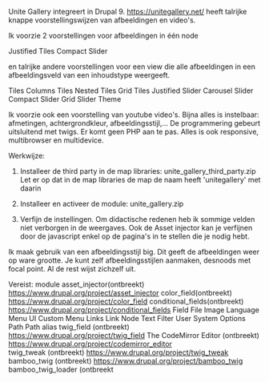 Unite Gallery integreert in Drupal 9. https://unitegallery.net/ heeft talrijke knappe voorstellingswijzen van afbeeldingen en video's.

Ik voorzie 2 voorstellingen voor afbeeldingen in één node

Justified Tiles
Compact Slider

en talrijke andere voorstellingen voor een view die alle afbeeldingen in een afbeeldingsveld van een inhoudstype weergeeft.

Tiles Columns
Tiles Nested
Tiles Grid
Tiles Justified
Slider Carousel
Slider Compact
Slider Grid
Slider Theme

Ik voorzie ook een voorstelling van youtube video's. Bijna alles is instelbaar: afmetingen, achtergrondkleur, afbeeldingsstijl,... De programmering gebeurt uitsluitend met twigs. Er komt geen PHP aan te pas. Alles is ook responsive, multibrowser en multidevice.

Werkwijze:

1) Installeer de third party in de map libraries: unite_gallery_third_party.zip  Let er op dat in de map libraries de map de naam heeft 'unitegallery' met daarin 

2) Installeer en activeer de module: unite_gallery.zip

3) Verfijn de instellingen. Om didactische redenen heb ik sommige velden niet verborgen in de weergaves. Ook de Asset injector kan je verfijnen door de javascript enkel op de pagina's in te stellen die je nodig hebt.

Ik maak gebruik van een afbeeldingsstijl big. Dit geeft de afbeeldingen weer op ware grootte. Je kunt zelf afbeeldingsstijlen aanmaken, desnoods met focal point.  Al de rest wijst zichzelf uit.


Vereist: module
asset_injector(ontbreekt) https://www.drupal.org/project/asset_injector
color_field(ontbreekt) https://www.drupal.org/project/color_field
conditional_fields(ontbreekt) https://www.drupal.org/project/conditional_fields
Field
File
Image
Language
Menu UI
Custom Menu Links
Link
Node
Text
Filter
User
System
Options
Path
Path alias
twig_field (ontbreekt) https://www.drupal.org/project/twig_field
The CodeMirror Editor (ontbreekt) https://www.drupal.org/project/codemirror_editor	
twig_tweak (ontbreekt) https://www.drupal.org/project/twig_tweak
bamboo_twig (ontbreekt) https://www.drupal.org/project/bamboo_twig
bamboo_twig_loader (ontbreekt

